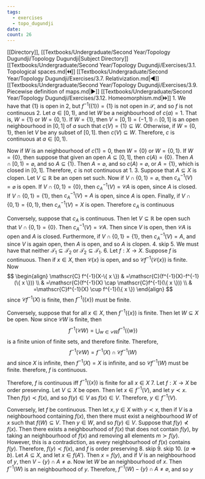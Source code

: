 ```yaml
---
tags:
  - exercises
  - topo_dugundji
date: 
count: 26
---
```

[[Directory]], [[Textbooks/Undergraduate/Second Year/Topology Dugundji/Topology Dugundji|Subject Directory]]
[[Textbooks/Undergraduate/Second Year/Topology Dugundji/Exercises/3.1. Topological spaces.md|🞀🞀]] [[Textbooks/Undergraduate/Second Year/Topology Dugundji/Exercises/3.7. Relativization.md|◀]] [[Textbooks/Undergraduate/Second Year/Topology Dugundji/Exercises/3.9. Piecewise definition of maps.md|▶]] [[Textbooks/Undergraduate/Second Year/Topology Dugundji/Exercises/3.12. Homeomorphism.md|🞂🞂]]
1. 
We have that ${} \{ 1 \} {}$ is open in $2$, but ${} f^{-1}(\{ 1 \})=\{ 1 \} {}$ is not open in $\mathscr{S} {}$, and so $f {}$ is not continuous
2. 
Let ${} a \in [0,\, 1) {}$, and let ${} W {}$ be a neighbourhood of ${} c(a)=1 {}$. That is, ${} W=\{ 1 \} {}$ or ${} W=\{ 0,\, 1 \}. {}$ If $W=\{ 1 \} {}$, then ${} V=[0,\, 1) =(-1,\, 1) \cap [0,\, 1] {}$ is an open neighbourhood in ${} [0,\, 1] {}$ of ${} a {}$ such that ${} c(V)=\{ 1 \} \subseteq W {}$. Otherwise, if ${} W=\{ 0,\, 1 \} {}$, then let $V {}$ be any subset of ${} [0,\, 1] {}$. then ${} c(V) \subseteq W {}$. Therefore, $c {}$ is continuous at ${} a \in [0,\, 1) {}$.

Now if ${} W {}$ is an neighbourhood of ${} c(1)=0 {}$, then ${} W=\{ 0 \} {}$ or ${} W=\{ 0,\, 1 \} {}$. If ${} W=\{ 0 \} {}$, then suppose that given an open ${} A\subseteq [0,\, 1] {}$, then ${} c(A)=\{ 0 \} {}$. Then ${} A \cap [0,\, 1)=\varnothing  {}$, and so ${} A \subseteq \{ 1 \} {}$. Then ${} A=\varnothing  {}$, and so ${} c(A)=\varnothing  {}$, or ${} A=\{ 1 \} {}$, which is closed in ${} [0,\, 1] {}$. Therefore, $c$ is not continuous at $1$. 
3. 
Suppose that ${} A \subseteq X {}$ is clopen. Let ${} V \subseteq \mathbb{R} {}$ be an open set such. Now if ${} V \cap  \{ 0,\, 1 \}=\varnothing  {}$, then ${} c_{A}^{-1}(V) =\varnothing  {}$ is open. If ${} V \cap  \{ 0,\, 1 \}=\{ 0 \}  {}$, then ${} c_{A}^{-1}(V)=\mathscr{C}A {}$ is open, since $A$ is closed. If ${} V \cap  \{ 0,\, 1 \}=\{ 1 \} {}$, then ${} c_{A}^{-1}(V)=A {}$ is open, since $A$ is open. Finally, if ${} V \cap  \{ 0,\, 1 \}=\{ 0,\, 1 \} {}$, then ${} c_{A}^{-1}(V)=X {}$ is open. Therefore $c_{A}$ is continuous

Conversely, suppose that $c_{A}$ is continuous. Then let ${} V \subseteq \mathbb{R} {}$ be open such that ${} V \cap  \{ 0,\, 1 \}=\{ 0 \} {}$. Then ${} c_{A}^{-1}(V)=\mathscr{C}A {}$. Then since $V$ is open, then $\mathscr{C}A$ is open and $A$ is closed. Furthermore, if ${} V \cap  \{ 0,\, 1 \}=\{ 1 \} {}$, then ${} c_{A}^{-1}(V)=A {}$, and since $V$ is again open, then $A$ is open, and so $A$ is clopen. 
4. skip
5. We must have that neither ${} \mathcal{T}_{1} \subseteq \mathcal{T}_{2} {}$ or ${} \mathcal{T}_{2} \subseteq \mathcal{T}_{1} {}$. 
6. 
Let $f:X\to{}X {}$. Suppose $f {}$ is continuous. Then if ${} x \in X {}$, then ${} \mathscr{C}\{ x \} {}$ is open, and so ${} \mathscr{C}f^{-1}(\mathscr{C}\{ x \}) {}$ is finite. Now
$$
\begin{align}
 \mathscr{C} f^{-1}(X-\{ x \})   & =\mathscr{C}(f^{-1}(X)-f^{-1}(\{ x \})) \\
 & =\mathscr{C}(f^{-1}(X) \cap  \mathscr{C}f^{-1}(\{ x \})) \\
 & =\mathscr{C}f^{-1}(X) \cup f^{-1}(\{ x \})
 \end{align}
$$
since ${} \mathscr{C}f^{-1}(X) {}$ is finite, then ${} f^{-1}(\{ x \}) {}$ must be finite.

Conversely, suppose that for all ${} x \in X {}$, then ${} f^{-1}(\{ x \}) {}$ is finite. Then let ${} W \subseteq X {}$ be open. Now since $\mathscr{C}W {}$ is finite, then
$$
f^{-1}(\mathscr{C}W)=\bigcup_{w\in \mathscr{C}W} f^{-1}(\{ w \})
$$
is a finite union of finite sets, and therefore finite. Therefore, 
$$
f^{-1}(\mathscr{C}W)=f^{-1}(X) \cap  \mathscr{C}f^{-1}(W)
$$
and since $X$ is infinite, then ${} f^{-1}(X)=X {}$ is infinite, and so ${} \mathscr{C}f^{-1}(W) {}$ must be finite. therefore, $f {}$ is continuous. 

Therefore, ${} f$ is continuous iff ${} f^{-1}(\{ x \}) {}$ is finite for all ${} x \in X {}$
7. 
Let $f:X\to{}X {}$ be order preserving. Let ${} V \subseteq X {}$ be open. Then let ${} x \in f^{-1}(V) {}$, and let ${} y \prec x {}$. Then ${} f(y)\prec f(x) {}$, and so ${} f(y) \in V {}$ as ${} f(x) \in V {}$. Therefore, ${} y \in f^{-1}(V) {}$.

Conversely, let $f {}$ be continuous. Then let ${} x,\, y \in X {}$ with $y\prec x$, then if $V$ is a neighbourhood containing ${} f(x) {}$, then there must exist a neighbourhood ${} W {}$ of ${} x$ such that ${} f(W) \subseteq V {}$. Then ${} y \in W {}$, and so ${} f(y) \in V {}$. Suppose that ${} f(y) \not \prec  f(x) {}$. Then there exists a neighbourhood of ${} f(x)$ that does not contain ${} f(y)$, by taking an neighbourhood of ${} f(x)$ and removing all elements ${} m\succ f(y)$. However, this is a contradiction, as every neighbourhood of ${} f(x)$ contains ${} f(y)$. Therefore, ${} f(y)\prec f(x) {}$, and $f$ is order preserving
8. skip
9. skip
10. 
(${} a\Rightarrow b {}$). Let ${} A \subseteq X {}$, and let ${} x \in f(A') {}$. Then ${} x=f(y) {}$, and if $V$ is an neighbourhood of $y$, then ${} V-\{ y \} \cap  A\neq \varnothing  {}$. Now let $W$ be an neighbourhood of $x$. Then ${} f^{-1}(W) {}$ is an neighbourhood of $y$. Therefore, ${} f^{-1}(W)-\{ y \} \cap  A\neq \varnothing  {}$, and so ${} y {}$